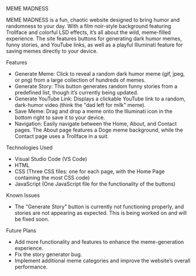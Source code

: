 MEME MADNESS

MEME MADNESS is a fun, chaotic website designed to bring humor and randomness to your day. With a film noir-style background featuring Trollface and colorful LSD effects, it’s all about the wild, meme-filled experience. The site features buttons for generating dark humor memes, funny stories, and YouTube links, as well as a playful Illuminati feature for saving memes directly to your device.

Features

- Generate Meme: Click to reveal a random dark humor meme (gif, jpeg, or png) from a large collection of hundreds of memes.
- Generate Story: This button generates random funny stories from a predefined list, though it’s currently being updated.
- Generate YouTube Link: Displays a clickable YouTube link to a random, dark-humor video (think the "dad left for milk" meme).
- Save Meme: Drag and drop a meme onto the Illuminati icon in the bottom right to save it to your device.
- Navigation: Easily navigate between the Home, About, and Contact pages. The About page features a Doge meme background, while the Contact page uses a Trollface in a suit.

Technologies Used

- Visual Studio Code (VS Code)
- HTML
- CSS (Three CSS files: one for each page, with the Home Page containing the most CSS code)
- JavaScript (One JavaScript file for the functionality of the buttons)

Known Issues

- The "Generate Story" button is currently not functioning properly, and stories are not appearing as expected. This is being worked on and will be fixed soon.

Future Plans

- Add more functionality and features to enhance the meme-generation experience.
- Fix the story generator bug.
- Implement additional meme categories and improve the website’s overall performance.
